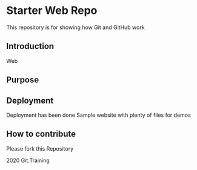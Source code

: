 # Starter Web Repo

This repository is for showing how Git and GitHub work
## Introduction
Web
## Purpose

## Deployment
Deployment has been done
Sample website with plenty of files for demos

## How to contribute
Please fork this Repository

2020 Git.Training
